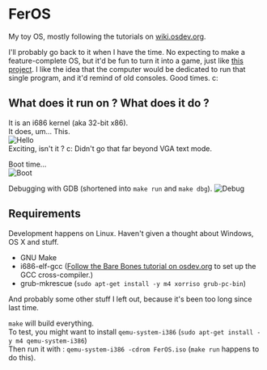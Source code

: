 # FerOS
My toy OS, mostly following the tutorials on [wiki.osdev.org](http://wiki.osdev.org).  
  
I'll probably go back to it when I have the time. No expecting to make a feature-complete OS, but it'd be fun to turn it into a game, just like [this project](https://github.com/Overv/MineAssemble). I like the idea that the computer would be dedicated to run that single program, and it'd remind of old consoles. Good times. c:

## What does it run on ? What does it do ?
It is an i686 kernel (aka 32-bit x86).  
It does, um... This.  
![Hello](http://yoanlecoq.com/dl/dev/feros/hello.png)  
Exciting, isn't it ? c: Didn't go that far beyond VGA text mode.  
  
Boot time...    
![Boot](http://yoanlecoq.com/dl/dev/feros/boot.png) 
  
Debugging with GDB (shortened into `make run` and `make dbg`).
![Debug](http://yoanlecoq.com/dl/dev/feros/dbg.png) 


## Requirements
Development happens on Linux. Haven't given a thought about Windows, OS X and stuff.
- GNU Make
- i686-elf-gcc ([Follow the Bare Bones tutorial on osdev.org](http://wiki.osdev.org/Bare_Bones) to set up the GCC cross-compiler.)
- grub-mkrescue (`sudo apt-get install -y m4 xorriso grub-pc-bin`)

And probably some other stuff I left out, because it's been too long since last time.

`make` will build everything.  
To test, you might want to install `qemu-system-i386` (`sudo apt-get install -y m4 qemu-system-i386`)  
Then run it with : `qemu-system-i386 -cdrom FerOS.iso` (`make run` happens to do this).
